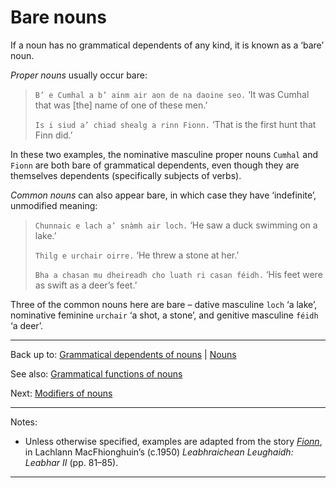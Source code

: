 # Bare nouns

If a noun has no grammatical dependents of any kind, it is known as a ‘bare’ noun.

*Proper nouns* usually occur bare:

> `B’ e Cumhal a b’ ainm air aon de na daoine seo.` ‘It was Cumhal that was [the] name of one of these men.’
>
> `Is i siud a’ chiad shealg a rinn Fionn.` ‘That is the first hunt that Finn did.’

In these two examples, the nominative masculine proper nouns `Cumhal` and `Fionn` are both bare of grammatical dependents, even though they are themselves dependents (specifically subjects of verbs). 

*Common nouns* can also appear bare, in which case they have ‘indefinite’, unmodified meaning:

> `Chunnaic e lach a’ snàmh air loch.` ‘He saw a duck swimming on a lake.’
>
> `Thilg e urchair oirre.` ‘He threw a stone at her.’
> 
> `Bha a chasan mu dheireadh cho luath ri casan féidh.` ‘His feet were as swift as a deer’s feet.’

Three of the common nouns here are bare – dative masculine `loch` ‘a lake’, nominative feminine `urchair` ‘a shot, a stone’, and genitive masculine `féidh` ‘a deer’.

----

Back up to: [Grammatical dependents of nouns](index.md) \| [Nouns](../index.md)

See also: [Grammatical functions of nouns](../grammatical-functions/index.md)

Next: [Modifiers of nouns](modifiers/index.md)

----

Notes:

- Unless otherwise specified, examples are adapted from the story *[Fionn](../../texts/Fionn.md)*, in Lachlann MacFhionghuin’s (c.1950) *Leabhraichean Leughaidh: Leabhar II* (pp. 81–85).

----
